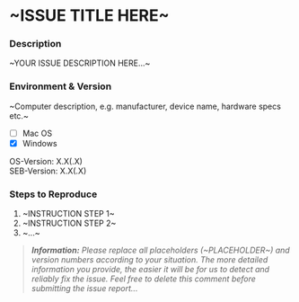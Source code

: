 # ~ISSUE TITLE HERE~

### Description

~YOUR ISSUE DESCRIPTION HERE...~

### Environment & Version

~Computer description, e.g. manufacturer, device name, hardware specs etc.~

- [ ] Mac OS
- [x] Windows

OS-Version: X.X(.X) \
SEB-Version: X.X(.X)

### Steps to Reproduce

1. ~INSTRUCTION STEP 1~
2. ~INSTRUCTION STEP 2~
3. ~...~

> ***Information:** 
Please replace all placeholders (~PLACEHOLDER~) and version numbers according to your situation. The more detailed information
you provide, the easier it will be for us to detect and reliably fix the issue. Feel free to delete this comment before
submitting the issue report...*
